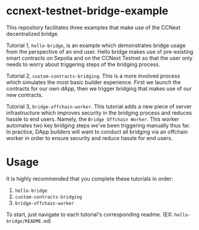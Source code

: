 # ccnext-testnet-bridge-example
This repository facilitates three examples that make use of the CCNext decentralized bridge. 

Tutorial 1, `hello-bridge`, is an example which demonstrates bridge usage from the perspective of an end user. Hello bridge makes use of pre-existing smart contracts on Sepolia and on the CCNext Testnet so that the user only needs to worry about triggering steps of the bridging process.

Tutorial 2, `custom-contracts-bridging`. This is a more involved process which simulates the most basic builder experience. First we launch the contracts for our own dApp, then we trigger bridging that makes use of our new contracts.

Tutorial 3, `bridge-offchain-worker`. This tutorial adds a new piece of server infrastructure which improves security in the bridging process and reduces hassle to end users. Namely, the `Bridge Offchain Worker`. This worker automates two key bridging steps we've been triggering manually thus far. In practice, DApp builders will want to conduct all bridging via an offchain worker in order to ensure security and reduce hassle for end users.

# Usage
It is highly recommended that you complete these tutorials in order:
1. `hello-bridge`
2. `custom-contracts-bridging`
3. `bridge-offchain-worker`

To start, just navigate to each tutorial's corresponding readme. (EX: `hello-bridge/README.md`)